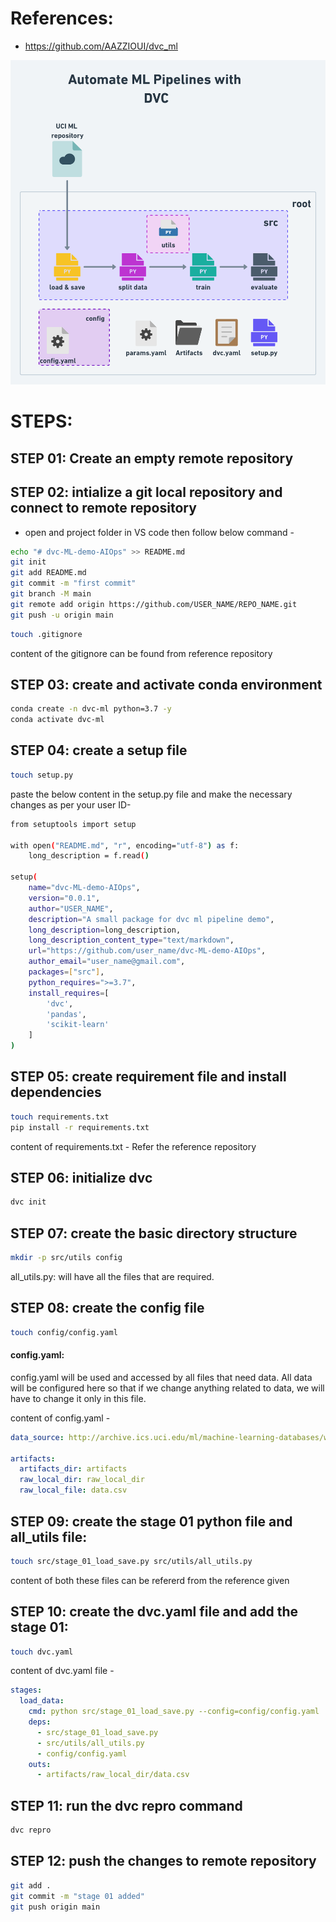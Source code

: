 
# References:
 - https://github.com/AAZZIOUI/dvc_ml

 <img title="workflow" alt="Alt text" src="simple-workflow-01.png">
 
# STEPS:
## STEP 01: Create an empty remote repository
## STEP 02: intialize a git local repository and connect to remote repository
 - open and project folder in VS code then follow below command -

```bash
echo "# dvc-ML-demo-AIOps" >> README.md
git init
git add README.md
git commit -m "first commit"
git branch -M main
git remote add origin https://github.com/USER_NAME/REPO_NAME.git
git push -u origin main
```

```bash
touch .gitignore
```
content of the gitignore can be found from reference repository

## STEP 03: create and activate conda environment
```bash
conda create -n dvc-ml python=3.7 -y
conda activate dvc-ml
```
## STEP 04: create a setup file
```bash
touch setup.py
```
paste the below content in the setup.py file and make the necessary changes as per your user ID-
```bash
from setuptools import setup

with open("README.md", "r", encoding="utf-8") as f:
    long_description = f.read()

setup(
    name="dvc-ML-demo-AIOps",
    version="0.0.1",
    author="USER_NAME",
    description="A small package for dvc ml pipeline demo",
    long_description=long_description,
    long_description_content_type="text/markdown",
    url="https://github.com/user_name/dvc-ML-demo-AIOps",
    author_email="user_name@gmail.com",
    packages=["src"],
    python_requires=">=3.7",
    install_requires=[
        'dvc',
        'pandas',
        'scikit-learn'
    ]
)
```
## STEP 05: create requirement file and install dependencies
```bash
touch requirements.txt
pip install -r requirements.txt
```
content of requirements.txt - Refer the reference repository

## STEP 06: initialize dvc
```bash
dvc init
```
## STEP 07: create the basic directory structure
```bash
mkdir -p src/utils config
```
all_utils.py:
will have all the files that are required.

## STEP 08: create the config file
```bash
touch config/config.yaml
```
#### config.yaml:
config.yaml will be used and accessed by all files that need data. All data will be configured here so that if we change anything related to data, we will have to change it only in this file.

content of config.yaml -
```yaml
data_source: http://archive.ics.uci.edu/ml/machine-learning-databases/wine-quality/winequality-red.csv

artifacts: 
  artifacts_dir: artifacts
  raw_local_dir: raw_local_dir
  raw_local_file: data.csv
```
## STEP 09: create the stage 01 python file and all_utils file:
```bash
touch src/stage_01_load_save.py src/utils/all_utils.py
```
content of both these files can be refererd from the reference given

## STEP 10: create the dvc.yaml file and add the stage 01:
```bash
touch dvc.yaml
```
content of dvc.yaml file -
```yaml
stages:
  load_data:
    cmd: python src/stage_01_load_save.py --config=config/config.yaml
    deps:
      - src/stage_01_load_save.py
      - src/utils/all_utils.py
      - config/config.yaml
    outs:
      - artifacts/raw_local_dir/data.csv
```
## STEP 11: run the dvc repro command
```bash
dvc repro
```
## STEP 12: push the changes to remote repository
```bash
git add .
git commit -m "stage 01 added"
git push origin main
```

